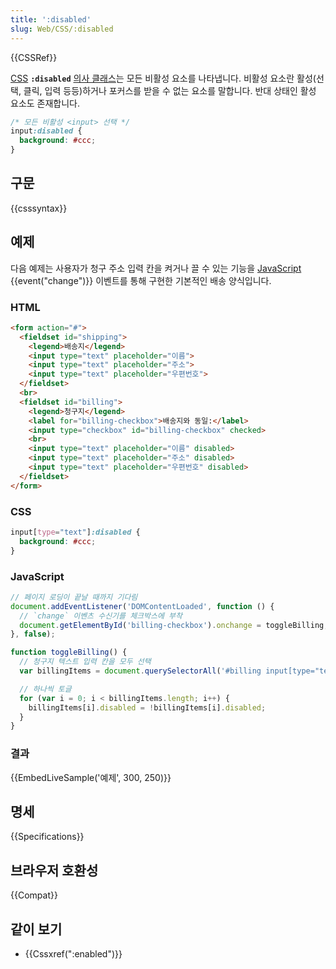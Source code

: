 ```yaml
---
title: ':disabled'
slug: Web/CSS/:disabled
---
```

{{CSSRef}}

[CSS](/ko/docs/Web/CSS) **`:disabled`** [의사 클래스](/ko/docs/Web/CSS/Pseudo-classes)는 모든 비활성 요소를 나타냅니다. 비활성 요소란 활성(선택, 클릭, 입력 등등)하거나 포커스를 받을 수 없는 요소를 말합니다. 반대 상태인 활성 요소도 존재합니다.

```css
/* 모든 비활성 <input> 선택 */
input:disabled {
  background: #ccc;
}
```

## 구문

{{csssyntax}}

## 예제

다음 예제는 사용자가 청구 주소 입력 칸을 켜거나 끌 수 있는 기능을 [JavaScript](/ko/docs/Web/JavaScript) {{event("change")}} 이벤트를 통해 구현한 기본적인 배송 양식입니다.

### HTML

```html
<form action="#">
  <fieldset id="shipping">
    <legend>배송지</legend>
    <input type="text" placeholder="이름">
    <input type="text" placeholder="주소">
    <input type="text" placeholder="우편번호">
  </fieldset>
  <br>
  <fieldset id="billing">
    <legend>청구지</legend>
    <label for="billing-checkbox">배송지와 동일:</label>
    <input type="checkbox" id="billing-checkbox" checked>
    <br>
    <input type="text" placeholder="이름" disabled>
    <input type="text" placeholder="주소" disabled>
    <input type="text" placeholder="우편번호" disabled>
  </fieldset>
</form>
```

### CSS

```css
input[type="text"]:disabled {
  background: #ccc;
}
```

### JavaScript

```js
// 페이지 로딩이 끝날 때까지 기다림
document.addEventListener('DOMContentLoaded', function () {
  // `change` 이벤츠 수신기를 체크박스에 부착
  document.getElementById('billing-checkbox').onchange = toggleBilling;
}, false);

function toggleBilling() {
  // 청구지 텍스트 입력 칸을 모두 선택
  var billingItems = document.querySelectorAll('#billing input[type="text"]');

  // 하나씩 토글
  for (var i = 0; i < billingItems.length; i++) {
    billingItems[i].disabled = !billingItems[i].disabled;
  }
}
```

### 결과

{{EmbedLiveSample('예제', 300, 250)}}

## 명세

{{Specifications}}

## 브라우저 호환성

{{Compat}}

## 같이 보기

- {{Cssxref(":enabled")}}
